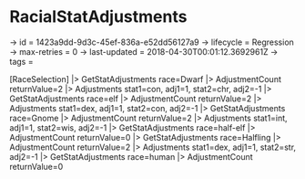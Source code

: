 # RacialStatAdjustments

-> id = 1423a9dd-9d3c-45ef-836a-e52dd56127a9
-> lifecycle = Regression
-> max-retries = 0
-> last-updated = 2018-04-30T00:01:12.3692961Z
-> tags = 

[RaceSelection]
|> GetStatAdjustments race=Dwarf
|> AdjustmentCount returnValue=2
|> Adjustments stat1=con, adj1=1, stat2=chr, adj2=-1
|> GetStatAdjustments race=elf
|> AdjustmentCount returnValue=2
|> Adjustments stat1=dex, adj1=1, stat2=con, adj2=-1
|> GetStatAdjustments race=Gnome
|> AdjustmentCount returnValue=2
|> Adjustments stat1=int, adj1=1, stat2=wis, adj2=-1
|> GetStatAdjustments race=half-elf
|> AdjustmentCount returnValue=0
|> GetStatAdjustments race=Halfling
|> AdjustmentCount returnValue=2
|> Adjustments stat1=dex, adj1=1, stat2=str, adj2=-1
|> GetStatAdjustments race=human
|> AdjustmentCount returnValue=0
~~~
